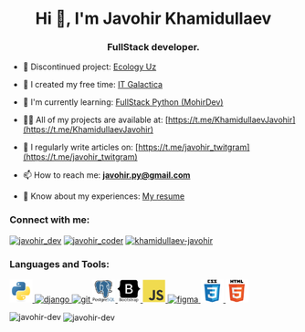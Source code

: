 <h1 align="center">Hi 👋, I'm Javohir Khamidullaev</h1>
<h3 align="center">FullStack developer.</h3>

- 🔭 Discontinued project: [Ecology Uz](https://ecology-uz.netlify.app/)

- 🔭 I created my free time: [IT Galactica](https://it-galactica.netlify.app/)

- 🌱 I'm currently learning: [FullStack Python (MohirDev)](https://praktikum.mohirdev.uz/)

- 👨‍💻 All of my projects are available at: [https://t.me/KhamidullaevJavohir](https://t.me/KhamidullaevJavohir)

- 📝 I regularly write articles on: [https://t.me/javohir_twitgram](https://t.me/javohir_twitgram)

- 📫 How to reach me: **javohir.py@gmail.com**

- 📄 Know about my experiences: [My resume](https://docs.google.com/document/d/1LFUeJXTcZH96lxPqpqv2zkf5x2_N7d4MR7IiO-E_GLk/edit?usp=sharing)

<h3 align="left">Connect with me:</h3>
<p align="left">
<a href="https://codepen.io/javohir_dev" target="blank"><img align="center" src="https://raw.githubusercontent.com/rahuldkjain/github-profile-readme-generator/master/src/images/icons/Social/codepen.svg" alt="javohir_dev" height="30" width="40" /></a>
<a href="https://twitter.com/javohir_coder" target="blank"><img align="center" src="https://raw.githubusercontent.com/rahuldkjain/github-profile-readme-generator/master/src/images/icons/Social/twitter.svg" alt="javohir_coder" height="30" width="40" /></a>
<a href="https://linkedin.com/in/khamidullaev-javohir" target="blank"><img align="center" src="https://raw.githubusercontent.com/rahuldkjain/github-profile-readme-generator/master/src/images/icons/Social/linked-in-alt.svg" alt="khamidullaev-javohir" height="30" width="40" /></a>
</p>

<h3 align="left">Languages and Tools:</h3>
<p align="left"> <a href="https://www.python.org" target="_blank" rel="noreferrer"> <img src="https://raw.githubusercontent.com/devicons/devicon/master/icons/python/python-original.svg" alt="python" width="40" height="40"/> </a> <spam>   </spam> <a href="https://www.djangoproject.com/" target="_blank" rel="noreferrer"> <img src="https://cdn.worldvectorlogo.com/logos/django.svg" alt="django" width="40" height="40"/> </a> <spam> <a href="https://git-scm.com/" target="_blank" rel="noreferrer"> <img src="https://www.vectorlogo.zone/logos/git-scm/git-scm-icon.svg" alt="git" width="40" height="40"/> </a> <spam> <a href="https://www.postgresql.org" target="_blank" rel="noreferrer"> <img src="https://raw.githubusercontent.com/devicons/devicon/master/icons/postgresql/postgresql-original-wordmark.svg" alt="postgresql" width="40" height="40"/> </a> <spam> <a href="https://getbootstrap.com" target="_blank" rel="noreferrer"> <img src="https://raw.githubusercontent.com/devicons/devicon/master/icons/bootstrap/bootstrap-plain-wordmark.svg" alt="bootstrap" width="40" height="40"/> </a> <spam> <a href="https://developer.mozilla.org/en-US/docs/Web/JavaScript" target="_blank" rel="noreferrer"> <img src="https://raw.githubusercontent.com/devicons/devicon/master/icons/javascript/javascript-original.svg" alt="javascript" width="40" height="40"/> </a> <spam> <a href="https://www.figma.com/" target="_blank" rel="noreferrer"> <img src="https://www.vectorlogo.zone/logos/figma/figma-icon.svg" alt="figma" width="40" height="40"/> </a> <spam> <a href="https://www.w3schools.com/css/" target="_blank" rel="noreferrer"> <img src="https://raw.githubusercontent.com/devicons/devicon/master/icons/css3/css3-original-wordmark.svg" alt="css3" width="40" height="40"/> </a> <spam> <a href="https://www.w3.org/html/" target="_blank" rel="noreferrer"> <img src="https://raw.githubusercontent.com/devicons/devicon/master/icons/html5/html5-original-wordmark.svg" alt="html5" width="40" height="40"/> </a>
</p>
<p><img align="left" src="https://github-readme-stats.vercel.app/api/top-langs?username=javohir-dev&show_icons=true&locale=en&layout=compact" alt="javohir-dev" /></p>

<p>&nbsp;<img align="center" src="https://github-readme-stats.vercel.app/api?username=javohir-dev&show_icons=true&locale=en" alt="javohir-dev" /></p>

<!-- <p  align="center"><img align="center" src="https://github-readme-streak-stats.herokuapp.com/?user=javohir-dev&" alt="javohir-dev" /></p> -->
